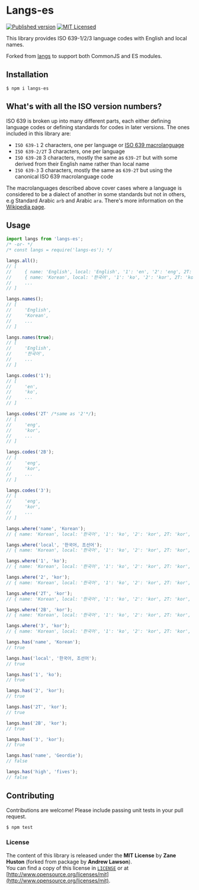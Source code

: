 <!-- markdownlint-disable MD007 MD014 MD022 MD032 -->
<!-- markdownlint-configure-file { "line-length": { "line_length": 130 } } -->

# Langs-es

[![Published version][ico-package]][npm]
[![MIT Licensed][ico-license]][license]

This library provides ISO 639-1/2/3 language codes with English and local
names.

Forked from [langs][langs-git] to support both CommonJS and ES modules.

## Installation

```shell
$ npm i langs-es
```

## What's with all the ISO version numbers?
ISO 639 is broken up into many different parts, each either defining language
codes or defining standards for codes in later versions. The ones included in
this library are:
 - `ISO 639-1` 2 characters, one per language or [ISO 639 macrolanguage][wiki-macro]
 - `ISO 639-2/2T` 3 characters, one per language
 - `ISO 639-2B` 3 characters, mostly the same as `639-2T` but with some derived from their English name rather than local name
 - `ISO 639-3` 3 characters, mostly the same as `639-2T` but using the canonical ISO 639 macrolanguage code

The macrolanguages described above cover cases where a language is considered
to be a dialect of another in some standards but not in others, e.g Standard
Arabic `arb` and Arabic `ara`. There's more information on the
[Wikipedia page][wiki-macro].

## Usage

```js
import langs from 'langs-es';
/* -or- */
/* const langs = require('langs-es'); */

langs.all();
// [
//     { name: 'English', local: 'English', '1': 'en', '2': 'eng', 2T: 'eng', 2B: 'eng', '3': 'eng' },
//     { name: 'Korean', local: '한국어', '1': 'ko', '2': 'kor', 2T: 'kor', 2B: 'kor', '3': 'kor' },
//     ...
// ]

langs.names();
// [
//     'English',
//     'Korean',
//     ...
// ]

langs.names(true);
// [
//     'English',
//     '한국어',
//     ...
// ]

langs.codes('1');
// [
//     'en',
//     'ko',
//     ...
// ]

langs.codes('2T' /*same as '2'*/);
// [
//     'eng',
//     'kor',
//     ...
// ]

langs.codes('2B');
// [
//     'eng',
//     'kor',
//     ...
// ]

langs.codes('3');
// [
//     'eng',
//     'kor',
//     ...
// ]

langs.where('name', 'Korean');
// { name: 'Korean', local: '한국어', '1': 'ko', '2': 'kor', 2T: 'kor', 2B: 'kor', '3': 'kor' }

langs.where('local', '한국어, 조선어');
// { name: 'Korean', local: '한국어', '1': 'ko', '2': 'kor', 2T: 'kor', 2B: 'kor', '3': 'kor' }

langs.where('1', 'ko');
// { name: 'Korean', local: '한국어', '1': 'ko', '2': 'kor', 2T: 'kor', 2B: 'kor', '3': 'kor' }

langs.where('2', 'kor');
// { name: 'Korean', local: '한국어', '1': 'ko', '2': 'kor', 2T: 'kor', 2B: 'kor', '3': 'kor' }

langs.where('2T', 'kor');
// { name: 'Korean', local: '한국어', '1': 'ko', '2': 'kor', 2T: 'kor', 2B: 'kor', '3': 'kor' }

langs.where('2B', 'kor');
// { name: 'Korean', local: '한국어', '1': 'ko', '2': 'kor', 2T: 'kor', 2B: 'kor', '3': 'kor' }

langs.where('3', 'kor');
// { name: 'Korean', local: '한국어', '1': 'ko', '2': 'kor', 2T: 'kor', 2B: 'kor', '3': 'kor' }

langs.has('name', 'Korean');
// true

langs.has('local', '한국어, 조선어');
// true

langs.has('1', 'ko');
// true

langs.has('2', 'kor');
// true

langs.has('2T', 'kor');
// true

langs.has('2B', 'kor');
// true

langs.has('3', 'kor');
// true

langs.has('name', 'Geordie');
// false

langs.has('high', 'fives');
// false
```

## Contributing
Contributions are welcome! Please include passing unit
tests in your pull request.

```bash
$ npm test
```

### License
The content of this library is released under the **MIT License** by
**Zane Huston** (forked from package by **Andrew Lawson**).  
You can find a copy of this license in
[`LICENSE`][license] or at [http://www.opensource.org/licenses/mit](http://www.opensource.org/licenses/mit).

<!-- Links -->
[npm]: https://npmjs.org/package/langs-es
[ico-license]: http://img.shields.io/npm/l/langs.svg?style=flat
[ico-package]: http://img.shields.io/npm/v/langs.svg?style=flat
[license]: /LICENSE
[wiki-macro]: http://en.wikipedia.org/wiki/ISO_639_macrolanguage
[langs-git]: https://github.com/adlawson/langs.js
